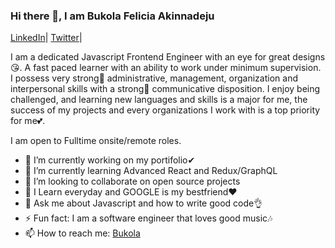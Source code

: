 ### Hi there 👋, I am Bukola Felicia Akinnadeju

[LinkedIn](https://www.linkedin.com/in/bukky-akinnadeju)| [Twitter](https://twitter.com/Akinnadejubukky)|

I am a dedicated Javascript Frontend Engineer with an eye for great designs😘. A fast paced learner with an ability to work under minimum supervision. I possess very strong🦾 administrative, management, organization and interpersonal skills with a strong🦾 communicative disposition. I enjoy being challenged, and learning new languages and skills is a major for me, the success of my projects and every organizations I work with is a top priority for me💕.

I am open to Fulltime onsite/remote roles.

- 🔭 I’m currently working on my portifolio✔
- 🌱 I’m currently learning Advanced React and Redux/GraphQL
- 👯 I’m looking to collaborate on open source projects
- 🤔 I Learn everyday and GOOGLE is my bestfriend❤
- 💬 Ask me about Javascript and how to write good code👌
- ⚡ Fun fact: I am a software engineer that loves good music🎶
- 📫 How to reach me: [Bukola](mailto:bukky.akinnadeju17@gmail.com)

